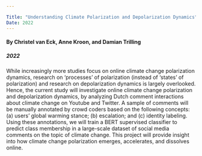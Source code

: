 ```yaml
---

Title: "Understanding Climate Polarization and Depolarization Dynamics"
Date: 2022
---
```


#### By Christel van Eck, Anne Kroon, and Damian Trilling
##### 2022

While increasingly more studies focus on online climate change polarization dynamics, research on ‘processes’ of polarization (instead of ‘states’ of polarization) and research on depolarization dynamics is largely overlooked. Hence, the current study will investigate online climate change polarization and depolarization dynamics, by analyzing Dutch comment interactions about climate change on Youtube and Twitter. A sample of comments will be manually annotated by crowd coders based on the following concepts: (a) users’ global warming stance; (b) escalation; and (c) identity labeling. Using these annotations, we will train a BERT supervised classifier to predict class membership in a large-scale dataset of social media comments on the topic of climate change. This project will provide insight into how climate change polarization emerges, accelerates, and dissolves online.



